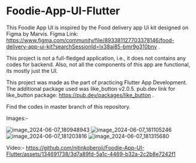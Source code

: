 # Foodie-App-UI-Flutter

This Foodie App UI is inspired by the Food delivery app Ui kit designed on Figma by Marvis.
Figma Link: https://www.figma.com/community/file/893381127703378146/food-delivery-app-ui-kit?searchSessionId=lx38ai85-bmr9g310bnv .

This project is not a full-fledged application, i.e., it does not contains any codes for backend.
Also, not all the components of this app are functional, its mostly just the UI.

This project was made as the part of practicing Flutter App Development. The additional package used was like_button v2.0.5.
pub.dev link for like_button package: https://pub.dev/packages/like_button .

Find the codes in master branch of this repository.

Images:-

![image_2024-06-07_180948943](https://github.com/nitinkoberoii/Foodie-App-UI-Flutter/assets/134691738/057ded15-e130-428c-b258-780886309c5a)  ![image_2024-06-07_181105246](https://github.com/nitinkoberoii/Foodie-App-UI-Flutter/assets/134691738/a02edf41-d617-4c14-a980-0bc5c03b478a)  ![image_2024-06-07_181203816](https://github.com/nitinkoberoii/Foodie-App-UI-Flutter/assets/134691738/ab4c3327-e70c-4bd2-bdd9-70b8599817a0)  ![image_2024-06-07_181315680](https://github.com/nitinkoberoii/Foodie-App-UI-Flutter/assets/134691738/fe1d595c-c1df-4b18-bddd-c57d85789a7a)

Video:-
https://github.com/nitinkoberoii/Foodie-App-UI-Flutter/assets/134691738/3d7a89fd-5a1c-4469-b32a-2c2b8e7242f1
